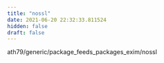 ```yaml
---
title: "nossl"
date: 2021-06-20 22:32:33.811524
hidden: false
draft: false
---
```


ath79/generic/package_feeds_packages_exim/nossl

